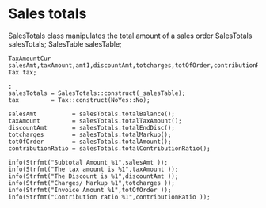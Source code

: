 # Sales totals
SalesTotals class manipulates the total amount of a sales order
	SalesTotals salesTotals;
    SalesTable  salesTable;

    TaxAmountCur salesAmt,taxAmount,amt1,discountAmt,totcharges,totOfOrder,contributionRatio;
    Tax tax;

    ;
    salesTotals = SalesTotals::construct(_salesTable);
    tax 		= Tax::construct(NoYes::No);

    salesAmt          = salesTotals.totalBalance();
	taxAmount         = salesTotals.totalTaxAmount();
	discountAmt       = salesTotals.totalEndDisc();
	totcharges        = salesTotals.totalMarkup();
	totOfOrder        = salesTotals.totalAmount();
	contributionRatio = salesTotals.totalContributionRatio();

    info(Strfmt("Subtotal Amount %1",salesAmt ));
    info(Strfmt("The tax amount is %1",taxAmount ));
    info(Strfmt("The Discount is %1",discountAmt ));
    info(Strfmt("Charges/ Markup %1",totcharges ));
    info(Strfmt("Invoice Amount %1",totOfOrder ));
    info(Strfmt("Contribution ratio %1",contributionRatio ));
